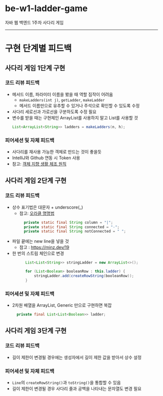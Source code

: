 # be-w1-ladder-game

자바 웹 백엔드 1주차 사다리 게임

---

# 구현 단계별 피드백

## 사다리 게임 1단계 구현

### 코드 리뷰 피드백

- 메서드 이름, 파라미터 이름을 봤을 때 역할 짐작이 어려움
  - `makeLadders(int j)`, `getLadder`, `makeLadder`
  - 메서드 이름만으로 유추할 수 있거나 주석으로 확인할 수 있도록 수정
- 사다리 세로선과 가로선을 구분하도록 수정 필요
- 변수를 받을 때는 구현체인 ArrayList를 사용하지 말고 List를 사용할 것
  ```java
  List<ArrayList<String>> ladders = makeLadders(n, h);
  ```
  
### 피어세션 및 자체 피드백

- 사다리를 재사용 가능한 객체로 만드는 것이 좋을듯
- IntelliJ와 Github 연동 시 Token 사용
- 참고: [객체 지향 생활 체조 원칙](https://hyunjungchoi.tistory.com/105)

## 사다리 게임 2단계 구현

### 코드 리뷰 피드백

- 상수 표기법은 대문자 + underscore(_)
  - 참고: [오라클 명명법](https://www.oracle.com/java/technologies/javase/codeconventions-namingconventions.html)
    ```java
      private static final String column = "|";
      private static final String connected = "-";
      private static final String notConnected = " ";
    ``` 
- 파일 끝에는 new line을 넣을 것
  - 참고 : https://minz.dev/19
- 한 번의 스트림 체인으로 변경
  ```java
        List<List<String>> stringLadder = new ArrayList<>();

        for (List<Boolean> booleanRow : this.ladder) {
            stringLadder.add(createRowString(booleanRow));
        }
  ```

### 피어세션 및 자체 피드백

- 2차원 배열을 ArrayList, Generic 만으로 구현하면 복잡
  ```java
    private final List<List<Boolean>> ladder;
  ```
  
## 사다리 게임 3단계 구현

### 코드 리뷰 피드백

- 길이 제한이 변경될 경우에는 생성자에서 길이 제한 값을 받아서 상수 설정

### 피어세션 및 자체 피드백

- `Line`의 `createRowString()`과 `toString()`을 통합할 수 있음
- 길이 제한이 변경될 경우 사다리 줄과 공백을 나타내는 문자열도 변경 필요